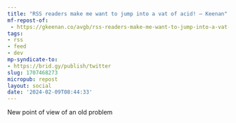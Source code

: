 ```yaml
---
title: "RSS readers make me want to jump into a vat of acid! — Keenan"
mf-repost-of:
 - https://gkeenan.co/avgb/rss-readers-make-me-want-to-jump-into-a-vat-of-acid?ref=birchtree.me
tags:
- rss
- feed
- dev
mp-syndicate-to:
- https://brid.gy/publish/twitter
slug: 1707468273
micropub: repost
layout: social
date: '2024-02-09T08:44:33'
---
```

New point of view of an old problem